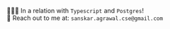 🧑🏻‍💻 In a relation with `Typescript` and `Postgres`! </br>
📧 Reach out to me at: `sanskar.agrawal.cse@gmail.com`
